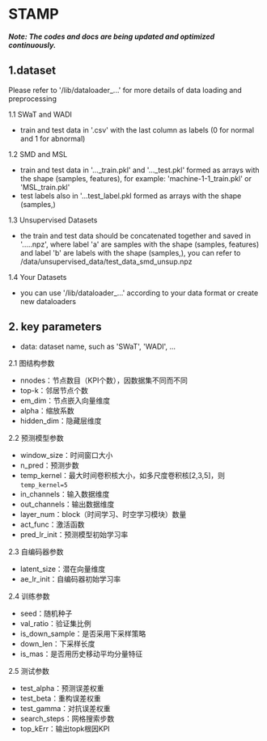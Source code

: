 # STAMP

***Note: The codes and docs are being updated and optimized continuously.***
## 1.dataset

Please refer to '/lib/dataloader_...' for more details of data loading and preprocessing

1.1 SWaT and WADI
- train and test data in '.csv' with the last column as labels (0 for normal and 1 for abnormal)

1.2 SMD and MSL
- train and test data in '..._train.pkl' and '..._test.pkl' formed as arrays with the shape (samples, features), for example: 'machine-1-1_train.pkl' or 'MSL_train.pkl'
- test labels also in '...test_label.pkl formed as arrays with the shape (samples,)

1.3 Unsupervised Datasets
- the train and test data should be concatenated together and saved in '.....npz', where label 'a' are samples with the shape (samples, features) and label 'b' are labels with the shape (samples,), you can refer to /data/unsupervised_data/test_data_smd_unsup.npz

1.4 Your Datasets
- you can use '/lib/dataloader_...' according to your data format or create new dataloaders

## 2. key parameters

- data: dataset name, such as 'SWaT', 'WADI', ...

2.1 图结构参数
- nnodes：节点数目（KPI个数），因数据集不同而不同
- top-k：邻居节点个数
- em_dim：节点嵌入向量维度
- alpha：缩放系数
- hidden_dim：隐藏层维度

2.2 预测模型参数
- window_size：时间窗口大小
- n_pred：预测步数
- temp_kernel：最大时间卷积核大小，如多尺度卷积核[2,3,5]，则`temp_kernel=5`
- in_channels：输入数据维度
- out_channels：输出数据维度
- layer_num：block（时间学习、时空学习模块）数量
- act_func：激活函数
- pred_lr_init：预测模型初始学习率

2.3 自编码器参数
- latent_size：潜在向量维度
- ae_lr_init：自编码器初始学习率

2.4 训练参数
- seed：随机种子
- val_ratio：验证集比例
- is_down_sample：是否采用下采样策略
- down_len：下采样长度
- is_mas：是否用历史移动平均分量特征

2.5 测试参数
- test_alpha：预测误差权重
- test_beta：重构误差权重
- test_gamma：对抗误差权重
- search_steps：网格搜索步数
- top_kErr：输出topk根因KPI


